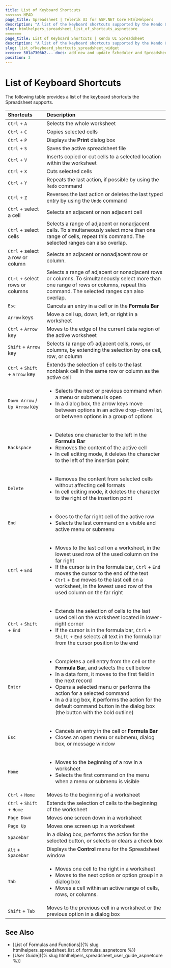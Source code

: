 ```yaml
---
title: List of Keyboard Shortcuts
<<<<<<< HEAD
page_title: Spreadsheet | Telerik UI for ASP.NET Core HtmlHelpers
description: "A list of the keyboard shortcuts supported by the Kendo UI Spreadsheet HtmlHelper for ASP.NET Core (MVC 6 or ASP.NET Core MVC)."
slug: htmlhelpers_spreadsheet_list_of_shortcuts_aspnetcore
=======
page_title: List of Keyboard Shortcuts | Kendo UI Spreadsheet
description: "A list of the keyboard shortcuts supported by the Kendo UI Spreadsheet widget."
slug: list_ofkeyboard_shortcuts_spreadsheet_widget
>>>>>>> 501a7306b2... docs: add new and update Scheduler and Spreadsheet articles #9368
position: 3
---
```


# List of Keyboard Shortcuts

The following table provides a list of the keyboard shortcuts the Spreadsheet supports.

| Shortcuts										               | Description				                                |
| :--- 												               | :---						                                    |
| `Ctrl` + `A`				                       | Selects the whole worksheet								        |
| `Ctrl` + `C`				                       | Copies selected cells    						        	    |
| `Ctrl` + `P`                               | Displays the **Print** dialog box                  |
| `Ctrl` + `S`                               | Saves the active spreadsheet file                  |
| `Ctrl` + `V`				                       | Inserts copied or cut cells to a selected location within the worksheet |
| `Ctrl` + `X`				                       | Cuts selected cells										            |
| `Ctrl` + `Y` 				                       | Repeats the last action, if possible by using the `Redo` command |  
| `Ctrl` + `Z` 		                           | Reverses the last action or deletes the last typed entry by using the `Undo` command |
| `Ctrl` + select a cell                     | Selects an adjacent or non adjacent cell |
| `Ctrl` + select cells                      | Selects a range of adjacent or nonadjacent cells. To simultaneously select more than one range of cells, repeat this command. The selected ranges can also overlap. |
| `Ctrl` + select a row or column 	         | Selects an adjacent or nonadjacent row or column.  |  
| `Ctrl` + select rows or columns            | Selects a range of adjacent or nonadjacent rows or columns. To simultaneously select more than one range of rows or columns, repeat this command. The selected ranges can also overlap. |
| `Esc`						                           | Cancels an entry in a cell or in the **Formula Bar**         |
| `Arrow` keys                               | Move a cell up, down, left, or right in a worksheet          |
| `Ctrl` + `Arrow` key                       | Moves to the edge of the current data region of the active worksheet |
| `Shift` + `Arrow` key 	                   | Selects (a range of) adjacent cells, rows, or columns, by extending the selection by one cell, row, or column |
| `Ctrl` + `Shift` + `Arrow` key             | Extends the selection of cells to the last nonblank cell in the same row or column as the active cell |
| `Down Arrow` / `Up Arrow` key              | <ul><li>Selects the next or previous command when a menu or submenu is open</li> <li>In a dialog box, the arrow keys move between options in an active drop-down list, or between options in a group of options</li></ul> |
| `Backspace`                                | <ul><li>Deletes one character to the left in the **Formula Bar**</li> <li>Removes the content of the active cell</li> <li>In cell editing mode, it deletes the character to the left of the insertion point</li></ul> |
| `Delete`                                   | <ul><li>Removes the content from selected cells without affecting cell formats</li> <li>In cell editing mode, it deletes the character to the right of the insertion point</li></ul> |
| `End`                                      | <ul><li>Goes to the far right cell of the active row</li> <li>Selects the last command on a visible and active menu or submenu</li></ul>
| `Ctrl` + `End`                             | <ul><li>Moves to the last cell on a worksheet, in the lowest used row of the used column on the far right</li> <li>If the cursor is in the formula bar, `Ctrl` + `End` moves the cursor to the end of the text</li> <li>`Ctrl` + `End` moves to the last cell on a worksheet, in the lowest used row of the used column on the far right</li></ul> |
| `Ctrl` + `Shift` + `End`                   | <ul><li>Extends the selection of cells to the last used cell on the worksheet located in lower-right corner</li> <li>If the cursor is in the formula bar, `Ctrl` + `Shift` + `End` selects all text in the formula bar from the cursor position to the end</li></ul> |
| `Enter`                                    | <ul><li>Completes a cell entry from the cell or the **Formula Bar**, and selects the cell below</li> <li>In a data form, it moves to the first field in the next record</li> <li>Opens a selected menu or performs the action for a selected command</li> <li>In a dialog box, it performs the action for the default command button in the dialog box (the button with the bold outline)</li></ul> |
| `Esc`                                      | <ul><li>Cancels an entry in the cell or **Formula Bar**</li> <li>Closes an open menu or submenu, dialog box, or message window</li></ul> |
| `Home`                                     | <ul><li>Moves to the beginning of a row in a worksheet</li> <li>Selects the first command on the menu when a menu or submenu is visible</li></ul> |
| `Ctrl` + `Home`                            | Moves to the beginning of a worksheet                        |
| `Ctrl` + `Shift` + `Home`                  | Extends the selection of cells to the beginning of the worksheet |
| `Page Down`                                | Moves one screen down in a worksheet                         |
| `Page Up`                                  | Moves one screen up in a worksheet                           |
| `Spacebar`                                 | In a dialog box, performs the action for the selected button, or selects or clears a check box |
| `Alt` + `Spacebar`                         | Displays the **Control** menu for the Spreadsheet window     |
| `Tab`                                      | <ul><li>Moves one cell to the right in a worksheet</li> <li>Moves to the next option or option group in a dialog box</li> <li>Moves a cell within an active range of cells, rows, or columns.</li></ul> |
| `Shift` + `Tab`                            | Moves to the previous cell in a worksheet or the previous option in a dialog box |

## See Also

* [List of Formulas and Functions]({% slug htmlhelpers_spreadsheet_list_of_formulas_aspnetcore %})
* [User Guide]({% slug htmlhelpers_spreadsheet_user_guide_aspnetcore %})
